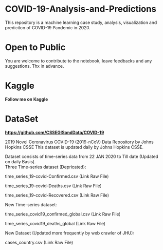 # COVID-19-Analysis-and-Predictions
This repository is a machine learning case study, analysis, visualization and prediciton of COVID-19 Pandemic in 2020.

# Open to Public 
You are welcome to contribute to the notebook, leave feedbacks and any suggestions. Thx in advance. 

# Kaggle 
**Follow me on Kaggle**

# DataSet  

**https://github.com/CSSEGISandData/COVID-19**


2019 Novel Coronavirus COVID-19 (2019-nCoV) Data Repository by Johns Hopkins CSSE This dataset is updated daily by Johns Hopkins CSSE.<br>

Dataset consists of time-series data from 22 JAN 2020 to Till date (Updated on daily Basis).<br>
Three Time-series dataset (Depricated):

time_series_19-covid-Confirmed.csv (Link Raw File)

time_series_19-covid-Deaths.csv (Link Raw File)

time_series_19-covid-Recovered.csv (Link Raw File)

New Time-series dataset:

time_series_covid19_confirmed_global.csv (Link Raw File)

time_series_covid19_deaths_global (Link Raw File)

New Dataset (Updated more frequently by web crawler of JHU):

cases_country.csv (Link Raw File)
